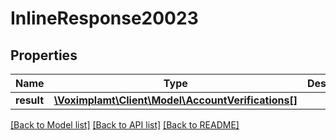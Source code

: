# InlineResponse20023

## Properties
Name | Type | Description | Notes
------------ | ------------- | ------------- | -------------
**result** | [**\Voximplamt\Client\Model\AccountVerifications[]**](AccountVerifications.md) |  | [optional] 

[[Back to Model list]](../README.md#documentation-for-models) [[Back to API list]](../README.md#documentation-for-api-endpoints) [[Back to README]](../README.md)


